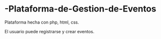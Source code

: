 # -Plataforma-de-Gestion-de-Eventos

Plataforma hecha con php, html, css.

El usuario puede registrarse y crear eventos.
